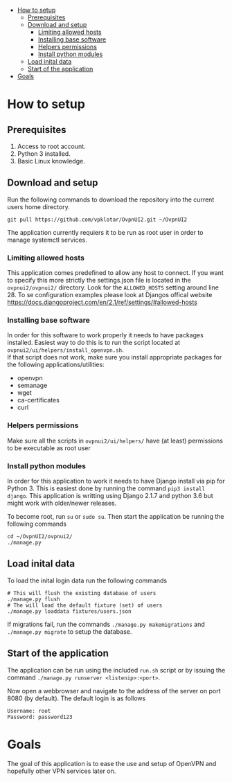 - [How to setup](#how-to-setup)
  - [Prerequisites](#prerequisites)
  - [Download and setup](#download-and-setup)
    - [Limiting allowed hosts](#limiting-allowed-hosts)
    - [Installing base software](#installing-base-software)
    - [Helpers permissions](#helpers-permissions)
    - [Install python modules](#install-python-modules)
  - [Load inital data](#load-inital-data)
  - [Start of the application](#start-of-the-application)
- [Goals](#goals)

# How to setup

## Prerequisites
1. Access to root account.
2. Python 3 installed.
3. Basic Linux knowledge.

## Download and setup
Run the following commands to download the repository into the current users home directory.
```
git pull https://github.com/vpklotar/OvpnUI2.git ~/OvpnUI2
```
The application currently requiers it to be run as root user in order to manage systemctl services.

### Limiting allowed hosts
This application comes predefined to allow any host to connect. If you want to specify this more strictly the settings.json file is located in the `ovpnui2/ovpnui2/` directory. Look for the `ALLOWED_HOSTS` setting around line 28. To se configuration examples please look at Djangos offical website https://docs.djangoproject.com/en/2.1/ref/settings/#allowed-hosts

### Installing base software
In order for this software to work properly it needs to have packages installed. Easiest way to do this is to run the script located at `ovpnui2/ui/helpers/install_openvpn.sh`.  
If that script does not work, make sure you install appropriate packages for the following applications/utilities:
* openvpn
* semanage
* wget
* ca-certificates
* curl
  
### Helpers permissions
Make sure all the scripts in `ovpnui2/ui/helpers/` have (at least) permissions to be executable as root user

### Install python modules
In order for this application to work it needs to have Django install via pip for Python 3. This is easiest done by running the command `pip3 install django`. This application is writting using Django 2.1.7 and python 3.6 but might work with older/newer releases.

To become root, run `su` or `sudo su`. Then start the application be running the following commands
```
cd ~/OvpnUI2/ovpnui2/
./manage.py
```

## Load inital data
To load the inital login data run the following commands
```
# This will flush the existing database of users
./manage.py flush
# The will load the default fixture (set) of users
./manage.py loaddata fixtures/users.json
```

If migrations fail, run the commands `./manage.py makemigrations` and `./manage.py migrate` to setup the database.

## Start of the application
The application can be run using the included `run.sh` script or by issuing the command `./manage.py runserver <listenip>:<port>`.
  
Now open a webbrowser and navigate to the address of the server on port 8080 (by default). The default login is as follows
```
Username: root
Password: password123
```

# Goals
The goal of this application is to ease the use and setup of OpenVPN and hopefully other VPN services later on.